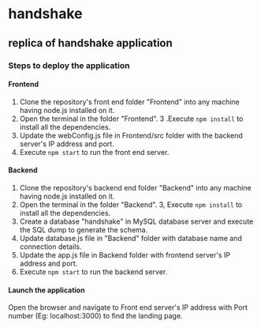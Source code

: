 # handshake
## replica of handshake application
### Steps to deploy the application
#### Frontend
1. Clone the repository's front end folder "Frontend" into any machine having node.js installed on it.
2. Open the terminal in the folder "Frontend".
3 .Execute `npm install` to install all the dependencies.
4. Update the webConfig.js file in Frontend/src folder with the backend server's IP address and port.
5. Execute `npm start` to run the front end server.
#### Backend
1. Clone the repository's backend end folder "Backend" into any machine having node.js installed on it.
2. Open the terminal in the folder "Backend".
3, Execute `npm install` to install all the dependencies.
4. Create a database "handshake" in MySQL database server and execute the SQL dump to generate the schema.
5. Update database.js file in "Backend" folder with database name and connection details.
6. Update the app.js file in Backend folder with frontend server's IP address and port.
7. Execute `npm start` to run the backend server.
#### Launch the application
Open the browser and navigate to Front end server's IP address with Port number (Eg: localhost:3000) to find the landing page.
